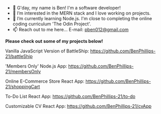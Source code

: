 - 👋 G'day, my name is Ben! I'm a software developer!
- 👀 I’m interested in the MERN stack and I love working on projects.
- 🌱 I’m currently learning Node.js. I'm close to completing the online coding curriculum 'The Odin Project'.
- 📫 Reach out to me here... E-mail: pben012@gmail.com

**Please check out some of my projects below!** 

Vanilla JavaScript Version of BattleShip: https://github.com/BenPhillips-21/battleShip

'Members Only' Node.js App: https://github.com/BenPhillips-21/membersOnly

Online E-Commerce Store React App: https://github.com/BenPhillips-21/shoppingCart

To-Do List React App: https://github.com/BenPhillips-21/to-do

Customizable CV React App: https://github.com/BenPhillips-21/cvApp
